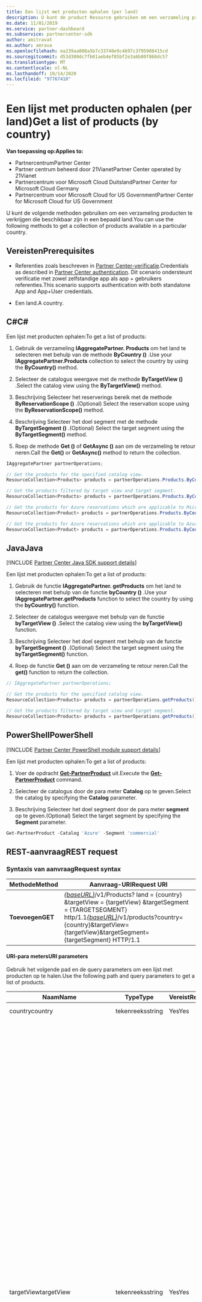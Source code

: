 ```yaml
---
title: Een lijst met producten ophalen (per land)
description: U kunt de product Resource gebruiken om een verzameling producten te verkrijgen op basis van het klant land.
ms.date: 11/01/2019
ms.service: partner-dashboard
ms.subservice: partnercenter-sdk
author: amitravat
ms.author: amrava
ms.openlocfilehash: ea239aa008a5b7c33740e9c4697c3795908415cd
ms.sourcegitcommit: d53d300dc7fb01aeb4ef85bf2e3a6b80f868dc57
ms.translationtype: MT
ms.contentlocale: nl-NL
ms.lasthandoff: 10/14/2020
ms.locfileid: "97767410"
---
```

# <a name="get-a-list-of-products-by-country"></a><span data-ttu-id="bba2b-103">Een lijst met producten ophalen (per land)</span><span class="sxs-lookup"><span data-stu-id="bba2b-103">Get a list of products (by country)</span></span>

<span data-ttu-id="bba2b-104">**Van toepassing op:**</span><span class="sxs-lookup"><span data-stu-id="bba2b-104">**Applies to:**</span></span>

- <span data-ttu-id="bba2b-105">Partnercentrum</span><span class="sxs-lookup"><span data-stu-id="bba2b-105">Partner Center</span></span>
- <span data-ttu-id="bba2b-106">Partner centrum beheerd door 21Vianet</span><span class="sxs-lookup"><span data-stu-id="bba2b-106">Partner Center operated by 21Vianet</span></span>
- <span data-ttu-id="bba2b-107">Partnercentrum voor Microsoft Cloud Duitsland</span><span class="sxs-lookup"><span data-stu-id="bba2b-107">Partner Center for Microsoft Cloud Germany</span></span>
- <span data-ttu-id="bba2b-108">Partnercentrum voor Microsoft Cloud for US Government</span><span class="sxs-lookup"><span data-stu-id="bba2b-108">Partner Center for Microsoft Cloud for US Government</span></span>

<span data-ttu-id="bba2b-109">U kunt de volgende methoden gebruiken om een verzameling producten te verkrijgen die beschikbaar zijn in een bepaald land.</span><span class="sxs-lookup"><span data-stu-id="bba2b-109">You can use the following methods to get a collection of products available in a particular country.</span></span>

## <a name="prerequisites"></a><span data-ttu-id="bba2b-110">Vereisten</span><span class="sxs-lookup"><span data-stu-id="bba2b-110">Prerequisites</span></span>

- <span data-ttu-id="bba2b-111">Referenties zoals beschreven in [Partner Center-verificatie](partner-center-authentication.md).</span><span class="sxs-lookup"><span data-stu-id="bba2b-111">Credentials as described in [Partner Center authentication](partner-center-authentication.md).</span></span> <span data-ttu-id="bba2b-112">Dit scenario ondersteunt verificatie met zowel zelfstandige app als app + gebruikers referenties.</span><span class="sxs-lookup"><span data-stu-id="bba2b-112">This scenario supports authentication with both standalone App and App+User credentials.</span></span>

- <span data-ttu-id="bba2b-113">Een land.</span><span class="sxs-lookup"><span data-stu-id="bba2b-113">A country.</span></span>

## <a name="c"></a><span data-ttu-id="bba2b-114">C\#</span><span class="sxs-lookup"><span data-stu-id="bba2b-114">C\#</span></span>

<span data-ttu-id="bba2b-115">Een lijst met producten ophalen:</span><span class="sxs-lookup"><span data-stu-id="bba2b-115">To get a list of products:</span></span>

1. <span data-ttu-id="bba2b-116">Gebruik de verzameling **IAggregatePartner. Products** om het land te selecteren met behulp van de methode **ByCountry ()** .</span><span class="sxs-lookup"><span data-stu-id="bba2b-116">Use your **IAggregatePartner.Products** collection to select the country by using the **ByCountry()** method.</span></span>

2. <span data-ttu-id="bba2b-117">Selecteer de catalogus weergave met de methode **ByTargetView ()** .</span><span class="sxs-lookup"><span data-stu-id="bba2b-117">Select the catalog view using the **ByTargetView()** method.</span></span>

3. <span data-ttu-id="bba2b-118">Beschrijving Selecteer het reserverings bereik met de methode **ByReservationScope ()** .</span><span class="sxs-lookup"><span data-stu-id="bba2b-118">(Optional) Select the reservation scope using the **ByReservationScope()** method.</span></span>

4. <span data-ttu-id="bba2b-119">Beschrijving Selecteer het doel segment met de methode **ByTargetSegment ()** .</span><span class="sxs-lookup"><span data-stu-id="bba2b-119">(Optional) Select the target segment using the **ByTargetSegment()** method.</span></span>

5. <span data-ttu-id="bba2b-120">Roep de methode **Get ()** of **GetAsync ()** aan om de verzameling te retour neren.</span><span class="sxs-lookup"><span data-stu-id="bba2b-120">Call the **Get()** or **GetAsync()** method to return the collection.</span></span>

```csharp
IAggregatePartner partnerOperations;

// Get the products for the specified catalog view.
ResourceCollection<Products> products = partnerOperations.Products.ByCountry("US").ByTargetView("MicrosoftAzure").Get();

// Get the products filtered by target view and target segment.
ResourceCollection<Products> products = partnerOperations.Products.ByCountry("US").ByTargetView("MicrosoftAzure").ByTargetSegment("commercial").Get();

// Get the products for Azure reservations which are applicable to Microsoft Azure (MS-AZR-0145P) subscriptions only.
ResourceCollection<Product> products = partnerOperations.Products.ByCountry("US").ByTargetView("AzureReservations").Get();

// Get the products for Azure reservations which are applicable to Azure plans only.
ResourceCollection<Product> products = partnerOperations.Products.ByCountry("US").ByTargetView("AzureReservations").ByReservationScope("AzurePlan").Get();

```

## <a name="java"></a><span data-ttu-id="bba2b-121">Java</span><span class="sxs-lookup"><span data-stu-id="bba2b-121">Java</span></span>

[!INCLUDE [Partner Center Java SDK support details](../includes/java-sdk-support.md)]

<span data-ttu-id="bba2b-122">Een lijst met producten ophalen:</span><span class="sxs-lookup"><span data-stu-id="bba2b-122">To get a list of products:</span></span>

1. <span data-ttu-id="bba2b-123">Gebruik de functie **IAggregatePartner. getProducts** om het land te selecteren met behulp van de functie **byCountry ()** .</span><span class="sxs-lookup"><span data-stu-id="bba2b-123">Use your **IAggregatePartner.getProducts** function to select the country by using the **byCountry()** function.</span></span>

2. <span data-ttu-id="bba2b-124">Selecteer de catalogus weergave met behulp van de functie **byTargetView ()** .</span><span class="sxs-lookup"><span data-stu-id="bba2b-124">Select the catalog view using the **byTargetView()** function.</span></span>
3. <span data-ttu-id="bba2b-125">Beschrijving Selecteer het doel segment met behulp van de functie **byTargetSegment ()** .</span><span class="sxs-lookup"><span data-stu-id="bba2b-125">(Optional) Select the target segment using the **byTargetSegment()** function.</span></span>

4. <span data-ttu-id="bba2b-126">Roep de functie **Get ()** aan om de verzameling te retour neren.</span><span class="sxs-lookup"><span data-stu-id="bba2b-126">Call the **get()** function to return the collection.</span></span>

```java
// IAggregatePartner partnerOperations;

// Get the products for the specified catalog view.
ResourceCollection<Products> products = partnerOperations.getProducts().byCountry("US").byTargetView("Azure").get();

// Get the products filtered by target view and target segment.
ResourceCollection<Products> products = partnerOperations.getProducts().byCountry("US").byTargetView("Azure").byTargetSegment("commercial").get();
```

## <a name="powershell"></a><span data-ttu-id="bba2b-127">PowerShell</span><span class="sxs-lookup"><span data-stu-id="bba2b-127">PowerShell</span></span>

[!INCLUDE [Partner Center PowerShell module support details](../includes/powershell-module-support.md)]

<span data-ttu-id="bba2b-128">Een lijst met producten ophalen:</span><span class="sxs-lookup"><span data-stu-id="bba2b-128">To get a list of products:</span></span>

1. <span data-ttu-id="bba2b-129">Voer de opdracht [**Get-PartnerProduct**](https://github.com/Microsoft/Partner-Center-PowerShell/blob/master/docs/help/Get-PartnerProduct.md) uit.</span><span class="sxs-lookup"><span data-stu-id="bba2b-129">Execute the [**Get-PartnerProduct**](https://github.com/Microsoft/Partner-Center-PowerShell/blob/master/docs/help/Get-PartnerProduct.md) command.</span></span>

2. <span data-ttu-id="bba2b-130">Selecteer de catalogus door de para meter **Catalog** op te geven.</span><span class="sxs-lookup"><span data-stu-id="bba2b-130">Select the catalog by specifying the **Catalog** parameter.</span></span>
3. <span data-ttu-id="bba2b-131">Beschrijving Selecteer het doel segment door de para meter **segment** op te geven.</span><span class="sxs-lookup"><span data-stu-id="bba2b-131">(Optional) Select the target segment by specifying the **Segment** parameter.</span></span>

```powershell
Get-PartnerProduct -Catalog 'Azure' -Segment 'commercial'
```

## <a name="rest-request"></a><span data-ttu-id="bba2b-132">REST-aanvraag</span><span class="sxs-lookup"><span data-stu-id="bba2b-132">REST request</span></span>

### <a name="request-syntax"></a><span data-ttu-id="bba2b-133">Syntaxis van aanvraag</span><span class="sxs-lookup"><span data-stu-id="bba2b-133">Request syntax</span></span>

| <span data-ttu-id="bba2b-134">Methode</span><span class="sxs-lookup"><span data-stu-id="bba2b-134">Method</span></span>  | <span data-ttu-id="bba2b-135">Aanvraag-URI</span><span class="sxs-lookup"><span data-stu-id="bba2b-135">Request URI</span></span>                                                                                                                                    |
|---------|----------------------------------------------------------------------------------------------------------------------------------------------- |
| <span data-ttu-id="bba2b-136">**Toevoegen**</span><span class="sxs-lookup"><span data-stu-id="bba2b-136">**GET**</span></span> | <span data-ttu-id="bba2b-137">[*{baseURL}*](partner-center-rest-urls.md)/v1/Products? land = {country} &targetView = {targetView} &targetSegment = {TARGETSEGMENT} http/1.1</span><span class="sxs-lookup"><span data-stu-id="bba2b-137">[*{baseURL}*](partner-center-rest-urls.md)/v1/products?country={country}&targetView={targetView}&targetSegment={targetSegment} HTTP/1.1</span></span> |

#### <a name="uri-parameters"></a><span data-ttu-id="bba2b-138">URI-para meters</span><span class="sxs-lookup"><span data-stu-id="bba2b-138">URI parameters</span></span>

<span data-ttu-id="bba2b-139">Gebruik het volgende pad en de query parameters om een lijst met producten op te halen.</span><span class="sxs-lookup"><span data-stu-id="bba2b-139">Use the following path and query parameters to get a list of products.</span></span>

| <span data-ttu-id="bba2b-140">Naam</span><span class="sxs-lookup"><span data-stu-id="bba2b-140">Name</span></span>                   | <span data-ttu-id="bba2b-141">Type</span><span class="sxs-lookup"><span data-stu-id="bba2b-141">Type</span></span>     | <span data-ttu-id="bba2b-142">Vereist</span><span class="sxs-lookup"><span data-stu-id="bba2b-142">Required</span></span> | <span data-ttu-id="bba2b-143">Beschrijving</span><span class="sxs-lookup"><span data-stu-id="bba2b-143">Description</span></span>                                                             |
|------------------------|----------|----------|-------------------------------------------------------------------------|
| <span data-ttu-id="bba2b-144">country</span><span class="sxs-lookup"><span data-stu-id="bba2b-144">country</span></span>                | <span data-ttu-id="bba2b-145">tekenreeks</span><span class="sxs-lookup"><span data-stu-id="bba2b-145">string</span></span>   | <span data-ttu-id="bba2b-146">Yes</span><span class="sxs-lookup"><span data-stu-id="bba2b-146">Yes</span></span>      | <span data-ttu-id="bba2b-147">De ID van het land/de regio.</span><span class="sxs-lookup"><span data-stu-id="bba2b-147">The country/region ID.</span></span>                                                  |
| <span data-ttu-id="bba2b-148">targetView</span><span class="sxs-lookup"><span data-stu-id="bba2b-148">targetView</span></span>             | <span data-ttu-id="bba2b-149">tekenreeks</span><span class="sxs-lookup"><span data-stu-id="bba2b-149">string</span></span>   | <span data-ttu-id="bba2b-150">Yes</span><span class="sxs-lookup"><span data-stu-id="bba2b-150">Yes</span></span>      | <span data-ttu-id="bba2b-151">Hiermee wordt de doel weergave van de catalogus geïdentificeerd.</span><span class="sxs-lookup"><span data-stu-id="bba2b-151">Identifies the target view of the catalog.</span></span> <span data-ttu-id="bba2b-152">De ondersteunde waarden zijn:</span><span class="sxs-lookup"><span data-stu-id="bba2b-152">The supported values are:</span></span> <br/><br/><span data-ttu-id="bba2b-153">**Azure**, inclusief alle Azure-items</span><span class="sxs-lookup"><span data-stu-id="bba2b-153">**Azure**, which includes all Azure items</span></span><br/><br/><span data-ttu-id="bba2b-154">**AzureReservations**, inclusief alle Azure-reserverings items</span><span class="sxs-lookup"><span data-stu-id="bba2b-154">**AzureReservations**, which includes all Azure reservation items</span></span><br/><br/><span data-ttu-id="bba2b-155">**AzureReservationsVM**, dat alle reserve ringen items van virtuele machines (VM) omvat</span><span class="sxs-lookup"><span data-stu-id="bba2b-155">**AzureReservationsVM**, which includes all virtual machine (VM) reservation items</span></span><br/><br/><span data-ttu-id="bba2b-156">**AzureReservationsSQL**, inclusief alle SQL-reserverings items</span><span class="sxs-lookup"><span data-stu-id="bba2b-156">**AzureReservationsSQL**, which includes all SQL reservation items</span></span><br/><br/><span data-ttu-id="bba2b-157">**AzureReservationsCosmosDb**, met alle reserverings items voor de Cosmos-data base</span><span class="sxs-lookup"><span data-stu-id="bba2b-157">**AzureReservationsCosmosDb**, which includes all Cosmos database reservation items</span></span><br/><br/><span data-ttu-id="bba2b-158">**MicrosoftAzure**, die items bevat voor Microsoft Azure-abonnementen (**MS-AZR-0145P**) en Azure-plannen</span><span class="sxs-lookup"><span data-stu-id="bba2b-158">**MicrosoftAzure**, which includes items for Microsoft Azure subscriptions (**MS-AZR-0145P**) and Azure plans</span></span><br/><br/><span data-ttu-id="bba2b-159">**OnlineServices**, dat alle online service-items omvat (inclusief commerciële Marketplace-Producten)</span><span class="sxs-lookup"><span data-stu-id="bba2b-159">**OnlineServices**, which includes all online service items (including commercial marketplace products)</span></span><br/><br/><span data-ttu-id="bba2b-160">**Software**, inclusief alle software-items</span><span class="sxs-lookup"><span data-stu-id="bba2b-160">**Software**, which includes all software items</span></span><br/><br/><span data-ttu-id="bba2b-161">**SoftwareSUSELinux**, dat alle software SuSE Linux-items omvat</span><span class="sxs-lookup"><span data-stu-id="bba2b-161">**SoftwareSUSELinux**, which includes all software SUSE Linux items</span></span><br/><br/><span data-ttu-id="bba2b-162">**SoftwarePerpetual**, inclusief alle permanente software-items</span><span class="sxs-lookup"><span data-stu-id="bba2b-162">**SoftwarePerpetual**, which includes all perpetual software items</span></span><br/><br/><span data-ttu-id="bba2b-163">**SoftwareSubscriptions**, inclusief alle software-abonnements items</span><span class="sxs-lookup"><span data-stu-id="bba2b-163">**SoftwareSubscriptions**, which includes all software subscription items</span></span>    |
| <span data-ttu-id="bba2b-164">targetSegment</span><span class="sxs-lookup"><span data-stu-id="bba2b-164">targetSegment</span></span>          | <span data-ttu-id="bba2b-165">tekenreeks</span><span class="sxs-lookup"><span data-stu-id="bba2b-165">string</span></span>   | <span data-ttu-id="bba2b-166">No</span><span class="sxs-lookup"><span data-stu-id="bba2b-166">No</span></span>       | <span data-ttu-id="bba2b-167">Hiermee wordt het doel segment aangeduid.</span><span class="sxs-lookup"><span data-stu-id="bba2b-167">Identifies the target segment.</span></span> <span data-ttu-id="bba2b-168">De weer gave voor verschillende doel groepen.</span><span class="sxs-lookup"><span data-stu-id="bba2b-168">The view for different target audiences.</span></span> <span data-ttu-id="bba2b-169">De ondersteunde waarden zijn:</span><span class="sxs-lookup"><span data-stu-id="bba2b-169">The supported values are:</span></span> <br/><br/><span data-ttu-id="bba2b-170">**politieke**</span><span class="sxs-lookup"><span data-stu-id="bba2b-170">**commercial**</span></span><br/><span data-ttu-id="bba2b-171">**personeel**</span><span class="sxs-lookup"><span data-stu-id="bba2b-171">**education**</span></span><br/><span data-ttu-id="bba2b-172">**Government**</span><span class="sxs-lookup"><span data-stu-id="bba2b-172">**government**</span></span><br/><span data-ttu-id="bba2b-173">**profit**</span><span class="sxs-lookup"><span data-stu-id="bba2b-173">**nonprofit**</span></span>  |
| <span data-ttu-id="bba2b-174">reservationScope</span><span class="sxs-lookup"><span data-stu-id="bba2b-174">reservationScope</span></span> | <span data-ttu-id="bba2b-175">tekenreeks</span><span class="sxs-lookup"><span data-stu-id="bba2b-175">string</span></span>   | <span data-ttu-id="bba2b-176">No</span><span class="sxs-lookup"><span data-stu-id="bba2b-176">No</span></span> | <span data-ttu-id="bba2b-177">Wanneer u een query uitvoert voor een lijst met producten voor Azure Reservations, geeft `reservationScope=AzurePlan` u een lijst op met producten die van toepassing zijn op Azure-abonnementen.</span><span class="sxs-lookup"><span data-stu-id="bba2b-177">When querying for a list of products for Azure Reservations, specify `reservationScope=AzurePlan` to get a list of products that are applicable to Azure plans.</span></span> <span data-ttu-id="bba2b-178">Sluit deze para meter uit om een lijst met producten voor Azure-reserve ringen op te halen die van toepassing zijn op Microsoft Azure-abonnementen (**MS-AZR-0145P**).</span><span class="sxs-lookup"><span data-stu-id="bba2b-178">Exclude this parameter to get a list of products for Azure reservations, which are applicable to Microsoft Azure (**MS-AZR-0145P**) subscriptions.</span></span>  |

### <a name="request-headers"></a><span data-ttu-id="bba2b-179">Aanvraagheaders</span><span class="sxs-lookup"><span data-stu-id="bba2b-179">Request headers</span></span>

<span data-ttu-id="bba2b-180">Zie voor meer informatie [Partner Center rest headers](headers.md).</span><span class="sxs-lookup"><span data-stu-id="bba2b-180">For more information, see [Partner Center REST headers](headers.md).</span></span>

### <a name="request-body"></a><span data-ttu-id="bba2b-181">Aanvraagbody</span><span class="sxs-lookup"><span data-stu-id="bba2b-181">Request body</span></span>

<span data-ttu-id="bba2b-182">Geen.</span><span class="sxs-lookup"><span data-stu-id="bba2b-182">None.</span></span>

### <a name="request-examples"></a><span data-ttu-id="bba2b-183">Aanvraag voorbeelden</span><span class="sxs-lookup"><span data-stu-id="bba2b-183">Request examples</span></span>

#### <a name="products-by-country"></a><span data-ttu-id="bba2b-184">Producten op land</span><span class="sxs-lookup"><span data-stu-id="bba2b-184">Products by country</span></span>

<span data-ttu-id="bba2b-185">Volg dit voor beeld om een lijst met producten te verkrijgen per land voor Microsoft Azure (MS-AZR-0145P) en Azure-abonnementen.</span><span class="sxs-lookup"><span data-stu-id="bba2b-185">Follow this example to get a list of products by country for Microsoft Azure (MS-AZR-0145P) subscriptions and Azure plans.</span></span>

```http
GET https://api.partnercenter.microsoft.com/v1/products?country=US&targetView=MicrosoftAzure HTTP/1.1
Authorization: Bearer
Accept: application/json
MS-RequestId: 031160b2-b0b0-4d40-b2b1-aaa9bb84211d
MS-CorrelationId: 7c1f6619-c176-4040-a88f-2c71f3ba4533
```

#### <a name="azure-vm-reservations-azure-plan"></a><span data-ttu-id="bba2b-186">Azure VM-reserve ringen (Azure-abonnement)</span><span class="sxs-lookup"><span data-stu-id="bba2b-186">Azure VM reservations (Azure plan)</span></span>

<span data-ttu-id="bba2b-187">Volg dit voor beeld om een lijst met producten te verkrijgen per land voor Azure VM-reserve ringen die van toepassing zijn op Azure-abonnementen.</span><span class="sxs-lookup"><span data-stu-id="bba2b-187">Follow this example to get a list of products by country for Azure VM reservations that are applicable to Azure plans.</span></span>

```http
GET https://api.partnercenter.microsoft.com/v1/products?country=US&targetView=AzureAzureReservationsVM&reservationScope=AzurePlan HTTP/1.1
Authorization: Bearer
Accept: application/json
MS-RequestId: 031160b2-b0b0-4d40-b2b1-aaa9bb84211d
MS-CorrelationId: 7c1f6619-c176-4040-a88f-2c71f3ba4533
```

#### <a name="azure-vm-reservations-for-microsoft-azure-ms-azr-0145p-subscriptions"></a><span data-ttu-id="bba2b-188">Azure VM-reserve ringen voor Microsoft Azure-abonnementen (MS-AZR-0145P)</span><span class="sxs-lookup"><span data-stu-id="bba2b-188">Azure VM reservations for Microsoft Azure (MS-AZR-0145P) subscriptions</span></span>

<span data-ttu-id="bba2b-189">Volg dit voor beeld om een lijst met producten te verkrijgen per land voor Azure VM-reserve ringen die van toepassing zijn op Microsoft Azure-abonnementen (MS-AZR-0145P).</span><span class="sxs-lookup"><span data-stu-id="bba2b-189">Follow this example to get a list of products by country for Azure VM reservations that are applicable to Microsoft Azure (MS-AZR-0145P) subscriptions.</span></span>

```http
GET https://api.partnercenter.microsoft.com/v1/products?country=US&targetView=AzureReservationsVM HTTP/1.1
Authorization: Bearer
Accept: application/json
MS-RequestId: 031160b2-b0b0-4d40-b2b1-aaa9bb84211d
MS-CorrelationId: 7c1f6619-c176-4040-a88f-2c71f3ba4533
```

## <a name="rest-response"></a><span data-ttu-id="bba2b-190">REST-antwoord</span><span class="sxs-lookup"><span data-stu-id="bba2b-190">REST response</span></span>

<span data-ttu-id="bba2b-191">Als dit lukt, bevat de antwoord tekst een verzameling [**product**](product-resources.md#product) resources.</span><span class="sxs-lookup"><span data-stu-id="bba2b-191">If successful, the response body contains a collection of [**Product**](product-resources.md#product) resources.</span></span>

### <a name="response-success-and-error-codes"></a><span data-ttu-id="bba2b-192">Geslaagde en fout codes</span><span class="sxs-lookup"><span data-stu-id="bba2b-192">Response success and error codes</span></span>

<span data-ttu-id="bba2b-193">Elk antwoord wordt geleverd met een HTTP-status code die aangeeft of de fout is opgetreden of mislukt en aanvullende informatie over fout opsporing.</span><span class="sxs-lookup"><span data-stu-id="bba2b-193">Each response comes with an HTTP status code that indicates success or failure and additional debugging information.</span></span> <span data-ttu-id="bba2b-194">Gebruik een hulp programma voor netwerk tracering om deze code, het fout type en aanvullende para meters te lezen.</span><span class="sxs-lookup"><span data-stu-id="bba2b-194">Use a network trace tool to read this code, error type, and additional parameters.</span></span> <span data-ttu-id="bba2b-195">Zie [fout codes voor Partner Center](error-codes.md)voor de volledige lijst.</span><span class="sxs-lookup"><span data-stu-id="bba2b-195">For the full list, see [Partner Center error codes](error-codes.md).</span></span>

<span data-ttu-id="bba2b-196">Deze methode retourneert de volgende fout codes:</span><span class="sxs-lookup"><span data-stu-id="bba2b-196">This method returns the following error codes:</span></span>

| <span data-ttu-id="bba2b-197">HTTP-status code</span><span class="sxs-lookup"><span data-stu-id="bba2b-197">HTTP Status Code</span></span>     | <span data-ttu-id="bba2b-198">Foutcode</span><span class="sxs-lookup"><span data-stu-id="bba2b-198">Error code</span></span>   | <span data-ttu-id="bba2b-199">Beschrijving</span><span class="sxs-lookup"><span data-stu-id="bba2b-199">Description</span></span>                                                                                               |
|----------------------|--------------|-----------------------------------------------------------------------------------------------------------|
| <span data-ttu-id="bba2b-200">403</span><span class="sxs-lookup"><span data-stu-id="bba2b-200">403</span></span>                  | <span data-ttu-id="bba2b-201">400030</span><span class="sxs-lookup"><span data-stu-id="bba2b-201">400030</span></span>       | <span data-ttu-id="bba2b-202">Toegang tot de aangevraagde targetSegment is niet toegestaan.</span><span class="sxs-lookup"><span data-stu-id="bba2b-202">Access to the requested targetSegment is not allowed.</span></span>                                                     |
| <span data-ttu-id="bba2b-203">403</span><span class="sxs-lookup"><span data-stu-id="bba2b-203">403</span></span>                  | <span data-ttu-id="bba2b-204">400036</span><span class="sxs-lookup"><span data-stu-id="bba2b-204">400036</span></span>       | <span data-ttu-id="bba2b-205">Toegang tot de aangevraagde targetView is niet toegestaan.</span><span class="sxs-lookup"><span data-stu-id="bba2b-205">Access to the requested targetView is not allowed.</span></span>                                                        |

### <a name="response-example"></a><span data-ttu-id="bba2b-206">Voorbeeld van antwoord</span><span class="sxs-lookup"><span data-stu-id="bba2b-206">Response example</span></span>

```http
{
    "totalCount": 19,
    "items": [
        {
            "id": "DZH318Z0BQ3Q",
            "title": "Virtual Machines DSv2 Series",
            "description": "Dsv2-series instances are the latest generation of D-series instances that will carry more powerful CPUs which are on average about 35% faster than D-series instances, and carry the same memory and disk configurations as the D-series. Dsv2-series instances are based on the latest generation 2.4 GHz Intel Xeon® E5-2673 v3 (Haswell) processor, and with Intel Turbo Boost Technology 2.0 can go to 3.2 GHz.",
            "productType": {
                "id": "Azure",
                "displayName": "Azure",
                "subType": {
                "id": "VirtualMachines",
                "displayName": "VirtualMachines"
                }
            },
            "isMicrosoftProduct": true,
            "publisherName": "Microsoft",
            "links": {
                "skus": {
                    "uri": "/products/DZH318Z0BQ3Q/skus?country=US",
                    "method": "GET",
                    "headers": []
                },
                "self": {
                    "uri": "/products/DZH318Z0BQ3Q?country=US",
                    "method": "GET",
                    "headers": []
                }
            }
        },
        ...
    ],
    "links": {
        "self": {
            "uri": "/products?country=US&targetView=Azure",
            "method": "GET",
            "headers": []
        }
    },
    "attributes": {
        "objectType": "Collection"
    }
}
```
